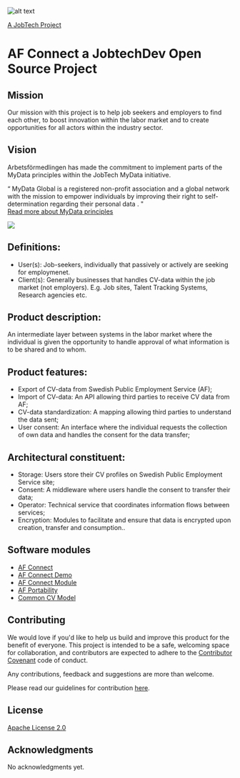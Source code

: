 ![alt text][logo]

[logo]: https://github.com/MagnumOpuses/project-meta/blob/master/img/jobtechdev_black.png "JobTech dev logo"

[A JobTech Project](https://www.jobtechdev.se)

# AF Connect a JobtechDev Open Source Project
## Mission
Our mission with this project is to help job seekers and employers to find each other, to boost innovation within the labor market and to create opportunities for all actors within the industry sector.
## Vision
Arbetsförmedlingen has made the commitment to implement parts of the MyData principles within the JobTech MyData initiative.

“ MyData Global is a registered non-profit association and a global network with the mission to empower individuals by improving their right to self-determination regarding their personal data . "  
[Read more about MyData principles](https://mydata.org/)


![](AF-Connect-Demo.gif)

## Definitions:
* User(s): Job-seekers, individually that passively or actively are seeking for employmenet.
* Client(s): Generally businesses that handles CV-data within the job market (not employers). E.g. Job sites, Talent Tracking Systems, Research agencies etc.

## Product description:
An intermediate layer between systems in the labor market where the individual is given the opportunity to handle approval of what information is to be shared and to whom.

## Product features:
* Export of CV-data from Swedish Public Employment Service (AF);
* Import of CV-data: An API allowing third parties to receive CV data from AF;
* CV-data standardization: A mapping allowing third parties to understand the data sent;
* User consent: An interface where the individual requests the collection of own data and handles the consent for the data transfer;

## Architectural constituent:
* Storage: Users store their CV profiles on Swedish Public Employment Service site;
* Consent: A middleware where users handle the consent to transfer their data;
* Operator: Technical service that coordinates information flows between services;
* Encryption: Modules to facilitate and ensure that data is encrypted upon creation, transfer and consumption..

## Software modules
* [AF Connect](https://github.com/MagnumOpuses/af-connect)
* [AF Connect Demo](https://github.com/MagnumOpuses/af-connect-demo)
* [AF Connect Module](https://github.com/MagnumOpuses/af-connect-module)
* [AF Portability](https://github.com/MagnumOpuses/af-portability)
* [Common CV Model](https://github.com/MagnumOpuses/common-cv-model)

## Contributing

We would love if you'd like to help us build and improve this product for the benefit of everyone. This project is intended to be a safe, welcoming space for collaboration, and contributors are expected to adhere to the [Contributor Covenant](http://contributor-covenant.org/) code of conduct.

Any contributions, feedback and suggestions are more than welcome.

Please read our guidelines for contribution [here](CONTRIBUTING_TEMPLATE.md).

## License

[Apache License 2.0](LICENSE.md)

## Acknowledgments

No acknowledgments yet.
